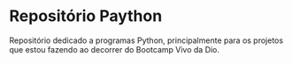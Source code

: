 #  Repositório Paython

Repositório dedicado a programas Python, principalmente para os projetos
que estou fazendo ao decorrer do Bootcamp Vivo da Dio.